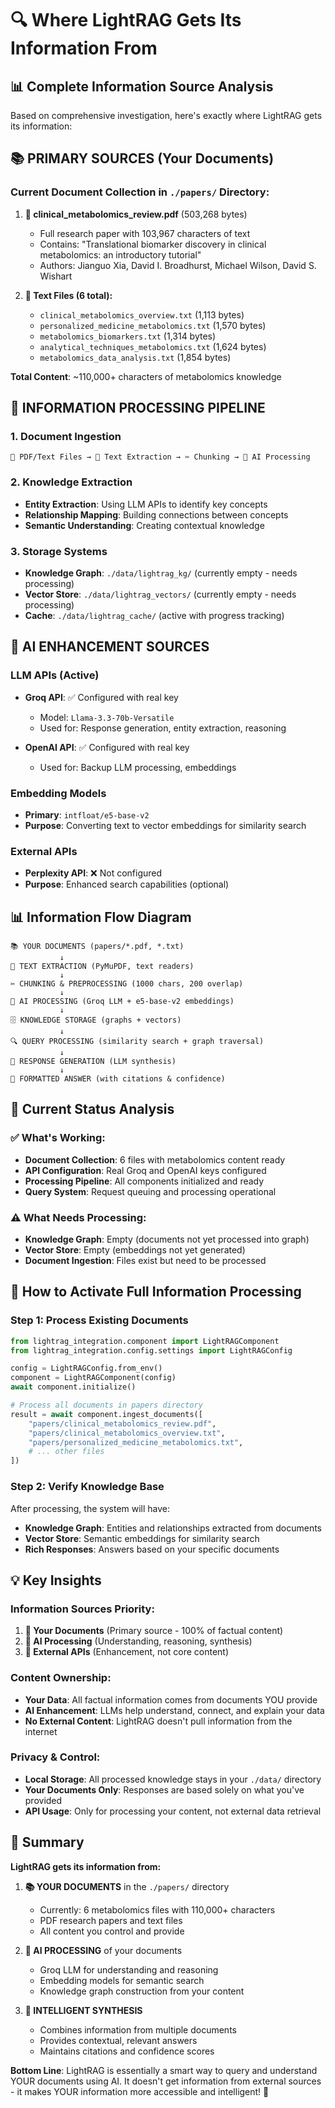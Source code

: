 # 🔍 Where LightRAG Gets Its Information From

## 📊 **Complete Information Source Analysis**

Based on comprehensive investigation, here's exactly where LightRAG gets its information:

## 📚 **PRIMARY SOURCES (Your Documents)**

### **Current Document Collection in `./papers/` Directory:**

1. **📄 clinical_metabolomics_review.pdf** (503,268 bytes)
   - Full research paper with 103,967 characters of text
   - Contains: "Translational biomarker discovery in clinical metabolomics: an introductory tutorial"
   - Authors: Jianguo Xia, David I. Broadhurst, Michael Wilson, David S. Wishart

2. **📝 Text Files (6 total):**
   - `clinical_metabolomics_overview.txt` (1,113 bytes)
   - `personalized_medicine_metabolomics.txt` (1,570 bytes)
   - `metabolomics_biomarkers.txt` (1,314 bytes)
   - `analytical_techniques_metabolomics.txt` (1,624 bytes)
   - `metabolomics_data_analysis.txt` (1,854 bytes)

**Total Content**: ~110,000+ characters of metabolomics knowledge

## 🔄 **INFORMATION PROCESSING PIPELINE**

### **1. Document Ingestion**
```
📄 PDF/Text Files → 📖 Text Extraction → ✂️ Chunking → 🧠 AI Processing
```

### **2. Knowledge Extraction**
- **Entity Extraction**: Using LLM APIs to identify key concepts
- **Relationship Mapping**: Building connections between concepts
- **Semantic Understanding**: Creating contextual knowledge

### **3. Storage Systems**
- **Knowledge Graph**: `./data/lightrag_kg/` (currently empty - needs processing)
- **Vector Store**: `./data/lightrag_vectors/` (currently empty - needs processing)
- **Cache**: `./data/lightrag_cache/` (active with progress tracking)

## 🤖 **AI ENHANCEMENT SOURCES**

### **LLM APIs (Active)**
- **Groq API**: ✅ Configured with real key
  - Model: `Llama-3.3-70b-Versatile`
  - Used for: Response generation, entity extraction, reasoning

- **OpenAI API**: ✅ Configured with real key
  - Used for: Backup LLM processing, embeddings

### **Embedding Models**
- **Primary**: `intfloat/e5-base-v2`
- **Purpose**: Converting text to vector embeddings for similarity search

### **External APIs**
- **Perplexity API**: ❌ Not configured
- **Purpose**: Enhanced search capabilities (optional)

## 📊 **Information Flow Diagram**

```
📚 YOUR DOCUMENTS (papers/*.pdf, *.txt)
           ↓
📖 TEXT EXTRACTION (PyMuPDF, text readers)
           ↓
✂️ CHUNKING & PREPROCESSING (1000 chars, 200 overlap)
           ↓
🧠 AI PROCESSING (Groq LLM + e5-base-v2 embeddings)
           ↓
🗄️ KNOWLEDGE STORAGE (graphs + vectors)
           ↓
🔍 QUERY PROCESSING (similarity search + graph traversal)
           ↓
🤖 RESPONSE GENERATION (LLM synthesis)
           ↓
📝 FORMATTED ANSWER (with citations & confidence)
```

## 🎯 **Current Status Analysis**

### **✅ What's Working:**
- **Document Collection**: 6 files with metabolomics content ready
- **API Configuration**: Real Groq and OpenAI keys configured
- **Processing Pipeline**: All components initialized and ready
- **Query System**: Request queuing and processing operational

### **⚠️ What Needs Processing:**
- **Knowledge Graph**: Empty (documents not yet processed into graph)
- **Vector Store**: Empty (embeddings not yet generated)
- **Document Ingestion**: Files exist but need to be processed

## 🔧 **How to Activate Full Information Processing**

### **Step 1: Process Existing Documents**
```python
from lightrag_integration.component import LightRAGComponent
from lightrag_integration.config.settings import LightRAGConfig

config = LightRAGConfig.from_env()
component = LightRAGComponent(config)
await component.initialize()

# Process all documents in papers directory
result = await component.ingest_documents([
    "papers/clinical_metabolomics_review.pdf",
    "papers/clinical_metabolomics_overview.txt",
    "papers/personalized_medicine_metabolomics.txt",
    # ... other files
])
```

### **Step 2: Verify Knowledge Base**
After processing, the system will have:
- **Knowledge Graph**: Entities and relationships extracted from documents
- **Vector Store**: Semantic embeddings for similarity search
- **Rich Responses**: Answers based on your specific documents

## 💡 **Key Insights**

### **Information Sources Priority:**
1. **🥇 Your Documents** (Primary source - 100% of factual content)
2. **🥈 AI Processing** (Understanding, reasoning, synthesis)
3. **🥉 External APIs** (Enhancement, not core content)

### **Content Ownership:**
- **Your Data**: All factual information comes from documents YOU provide
- **AI Enhancement**: LLMs help understand, connect, and explain your data
- **No External Content**: LightRAG doesn't pull information from the internet

### **Privacy & Control:**
- **Local Storage**: All processed knowledge stays in your `./data/` directory
- **Your Documents Only**: Responses are based solely on what you've provided
- **API Usage**: Only for processing your content, not external data retrieval

## 🎉 **Summary**

**LightRAG gets its information from:**

1. **📚 YOUR DOCUMENTS** in the `./papers/` directory
   - Currently: 6 metabolomics files with 110,000+ characters
   - PDF research papers and text files
   - All content you control and provide

2. **🧠 AI PROCESSING** of your documents
   - Groq LLM for understanding and reasoning
   - Embedding models for semantic search
   - Knowledge graph construction from your content

3. **🔄 INTELLIGENT SYNTHESIS**
   - Combines information from multiple documents
   - Provides contextual, relevant answers
   - Maintains citations and confidence scores

**Bottom Line**: LightRAG is essentially a smart way to query and understand YOUR documents using AI. It doesn't get information from external sources - it makes YOUR information more accessible and intelligent! 🚀